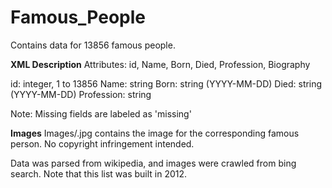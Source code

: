 Famous_People
===============

Contains data for 13856 famous people.

**XML Description**
Attributes: id, Name, Born, Died, Profession, Biography

id: integer, 1 to 13856
Name: string
Born: string (YYYY-MM-DD)
Died: string (YYYY-MM-DD)
Profession: string

Note: Missing fields are labeled as 'missing'

**Images**
Images/<id>.jpg contains the image for the corresponding famous person. No copyright infringement intended.

Data was parsed from wikipedia, and images were crawled from bing search. Note that this list was built in 2012.

